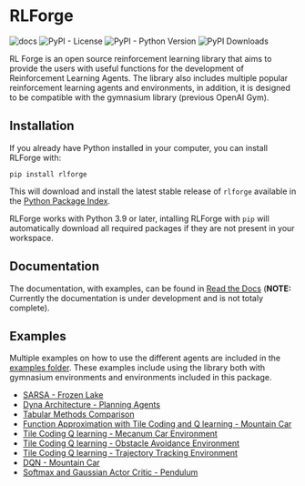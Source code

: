 # RLForge

![docs](https://readthedocs.org/projects/rlforge/badge/?version=latest)
![PyPI - License](https://img.shields.io/pypi/l/rlforge)
![PyPI - Python Version](https://img.shields.io/pypi/pyversions/rlforge)
![PyPI Downloads](https://pepy.tech/badge/rlforge)

RL Forge is an open source reinforcement learning library that aims to provide the users with useful functions for the development of Reinforcement Learning Agents. The library also includes multiple popular reinforcement learning agents and environments, in addition, it is designed to be compatible with the gymnasium library (previous OpenAI Gym).

## Installation

If you already have Python installed in your computer, you can install RLForge with:

    pip install rlforge

This will download and install the latest stable release of ``rlforge`` available in the [Python Package Index](https://pypi.org/project/rlforge/).

RLForge works with Python 3.9 or later, intalling RLForge with ``pip`` will automatically download all required packages if they are not present in your workspace.

## Documentation

The documentation, with examples, can be found in [Read the Docs](https://rlforge.readthedocs.io) (**NOTE:** Currently the documentation is under development and is not totaly complete).

## Examples

Multiple examples on how to use the different agents are included in the [examples folder](https://github.com/alejotoro-o/rlforge/tree/main/examples). These examples include using the library both with gymnasium environments and environments included in this package.

- [SARSA - Frozen Lake](https://github.com/alejotoro-o/rlforge/blob/main/examples/sarsa_frozenLake.ipynb)
- [Dyna Architecture - Planning Agents](https://github.com/alejotoro-o/rlforge/blob/main/examples/dynaArchitecture_planningAgents.ipynb)
- [Tabular Methods Comparison](https://github.com/alejotoro-o/rlforge/blob/main/examples/tabularMethods_comparison.ipynb)
- [Function Approximation with Tile Coding and Q learning - Mountain Car](https://github.com/alejotoro-o/rlforge/blob/main/examples/linearFunctionApproximation_mountainCar.ipynb)
- [Tile Coding Q learning - Mecanum Car Environment](https://github.com/alejotoro-o/rlforge/blob/main/examples/qlearning_mecanumCar.ipynb)
- [Tile Coding Q learning - Obstacle Avoidance Environment](https://github.com/alejotoro-o/rlforge/blob/main/examples/obstacle_avoidance.ipynb)
- [Tile Coding Q learning - Trajectory Tracking Environment](https://github.com/alejotoro-o/rlforge/blob/main/examples/trajectory_tracking.ipynb)
- [DQN - Mountain Car](https://github.com/alejotoro-o/rlforge/blob/main/examples/DQN_mountainCar.ipynb)
- [Softmax and Gaussian Actor Critic - Pendulum](https://github.com/alejotoro-o/rlforge/blob/main/examples/actorCritic_pendulum.ipynb)